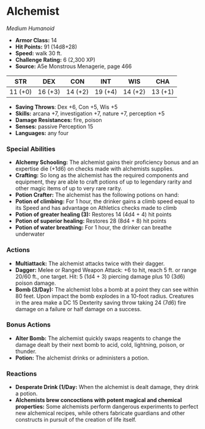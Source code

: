 # Alchemist

*Medium* *Humanoid*

- **Armor Class:** 14
- **Hit Points:** 91 (14d8+28)
- **Speed:** walk 30 ft.
- **Challenge Rating:** 6 (2,300 XP)
- **Source:** A5e Monstrous Menagerie, page 466

| STR | DEX | CON | INT | WIS | CHA |
| --- | --- | --- | --- | --- | --- |
| 11 (+0) | 16 (+3) | 14 (+2) | 19 (+4) | 14 (+2) | 13 (+1) |

- **Saving Throws**: Dex +6, Con +5, Wis +5
- **Skills:** arcana +7, investigation +7, nature +7, perception +5
- **Damage Resistances:** fire, poison
- **Senses:** passive Perception 15
- **Languages:** any four

### Special Abilities

- **Alchemy Schooling:** The alchemist gains their proficiency bonus and an expertise die (+1d6) on checks made with alchemists supplies.
- **Crafting:** So long as the alchemist has the required components and equipment, they are able to craft potions of up to legendary rarity and other magic items of up to very rare rarity.
- **Potion Crafter:** The alchemist has the following potions on hand:
- **Potion of climbing:** For 1 hour, the drinker gains a climb speed equal to its Speed and has advantage on Athletics checks made to climb
- **Potion of greater healing (3):** Restores 14 (4d4 + 4) hit points
- **Potion of superior healing:**  Restores 28 (8d4 + 8) hit points
- **Potion of water breathing:** For 1 hour, the drinker can breathe underwater

### Actions

- **Multiattack:** The alchemist attacks twice with their dagger.
- **Dagger:** Melee or Ranged Weapon Attack: +6 to hit, reach 5 ft. or range 20/60 ft., one target. Hit: 5 (1d4 + 3) piercing damage plus 10 (3d6) poison damage.
- **Bomb (3/Day):** The alchemist lobs a bomb at a point they can see within 80 feet. Upon impact  the bomb explodes in a 10-foot radius. Creatures in the area make a DC 15 Dexterity saving throw  taking 24 (7d6) fire damage on a failure or half damage on a success.

### Bonus Actions

- **Alter Bomb:** The alchemist quickly swaps reagents to change the damage dealt by their next bomb to acid, cold, lightning, poison, or thunder.
- **Potion:** The alchemist drinks or administers a potion.

### Reactions

- **Desperate Drink (1/Day:** When the alchemist is dealt damage, they drink a potion.
- **Alchemists brew concoctions with potent magical and chemical properties:** Some alchemists perform dangerous experiments to perfect new alchemical recipes, while others fabricate guardians and other constructs in pursuit of the creation of life itself.


